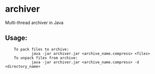 # archiver
Multi-thread archiver in Java

## Usage:
        To pack files to archive:
                java -jar archiver.jar <archive_name.compress> <files>
        To unpack files from archive:
                java -jar archiver.jar <archive_name.compress> -d <directory_name>

